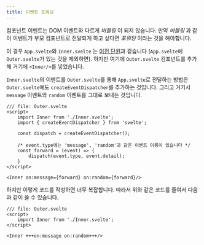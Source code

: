 ```yaml
---
title: 이벤트 포워딩
---
```


컴포넌트 이벤트는 DOM 이벤트와 다르게 _버블링_ 이 되지 않습니다. 만약 _버블링_ 과 같이 이벤트가 부모 컴포넌트로 전달되게 하고 싶다면 _포워딩_ 이라는 것을 해야합니다.

이 경우 `App.svelte`와 `Inner.svelte` 는 [이전 단원](/tutorial/component-events)과 같습니다 (`App.svelte`에 `Outer.svelte`가 있는 것을 제외하면). 하지만 여기에 `Outer.svelte` 컴포넌트를 추가해 거기에 `<Inner/>`를 넣었습니다.

`Inner.svelte`의 이벤트를 `Outer.svelte`를 통해 `App.svelte`로 전달하는 방법은 `Outer.svelte`에도 `createEventDispatcher`를 추가하는 것입니다. 그리고 거기서 `message` 이벤트와 `random` 이벤트를 그대로 보내는 것입니다.



```svelte
/// file: Outer.svelte
<script>
	import Inner from './Inner.svelte';
	import { createEventDispatcher } from 'svelte';

	const dispatch = createEventDispatcher();

	/* event.type에는 'message', 'random'과 같은 이벤트 이름이 있습니다 */
	const forward = (event) => {
		dispatch(event.type, event.detail);
	}
</script>

<Inner on:message={forward} on:random={forward}/>
```



하지만 이렇게 코드를 작성하면 너무 복잡합니다. 따라서 위와 같은 코드를 줄여서 다음과 같이 쓸 수 있습니다.



```svelte
/// file: Outer.svelte
<script>
	import Inner from './Inner.svelte';
</script>

<Inner +++on:message on:random+++/>
```
